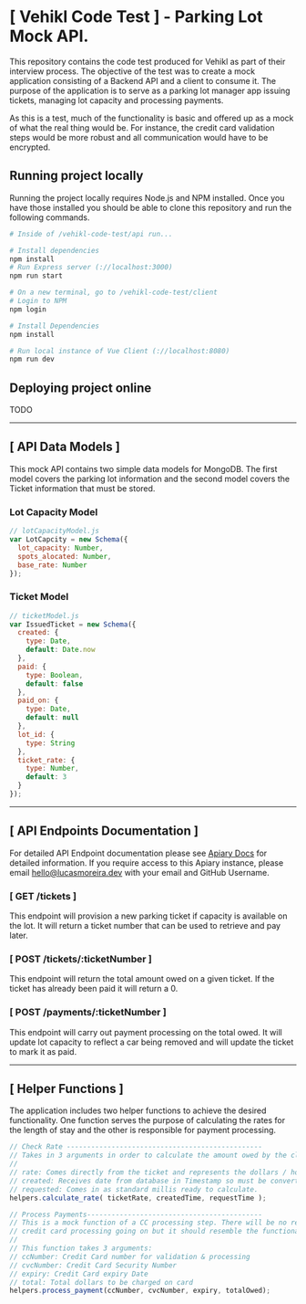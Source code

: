 # [ Vehikl Code Test ] - Parking Lot Mock API.
This repository contains the code test produced for Vehikl as part of their interview process. The objective of the test was to create a mock application consisting of a Backend API and a client to consume it. The purpose of the application is to serve as a parking lot manager app issuing tickets, managing lot capacity and processing payments.

As this is a test, much of the functionality is basic and offered up as a mock of what the real thing would be. For instance, the credit card validation steps would be more robust and all communication would have to be encrypted.

## Running project locally
Running the project locally requires Node.js and NPM installed. Once you have those installed you should be able to clone this repository and run the following commands.

```bash
# Inside of /vehikl-code-test/api run...

# Install dependencies
npm install
# Run Express server (://localhost:3000)
npm run start

# On a new terminal, go to /vehikl-code-test/client
# Login to NPM
npm login

# Install Dependencies
npm install

# Run local instance of Vue Client (://localhost:8080)
npm run dev
```

## Deploying project online
TODO

----

## [ API Data Models ]
This mock API contains two simple data models for MongoDB. The first model covers the parking lot information and the second model covers the Ticket information that must be stored.

### Lot Capacity Model
```js
// lotCapacityModel.js
var LotCapcity = new Schema({
  lot_capacity: Number,
  spots_alocated: Number,
  base_rate: Number
});
```

### Ticket Model
```js
// ticketModel.js
var IssuedTicket = new Schema({
  created: {
    type: Date,
    default: Date.now
  },
  paid: {
    type: Boolean,
    default: false
  },
  paid_on: {
    type: Date,
    default: null
  },
  lot_id: {
    type: String
  },
  ticket_rate: {
    type: Number,
    default: 3
  }
});
```

---

## [ API Endpoints Documentation ]
For detailed API Endpoint documentation please see [Apiary Docs](https://app.apiary.io/vehikltest/) for detailed information. If you require access to
this Apiary instance, please email hello@lucasmoreira.dev with your email and GitHub Username.

### [ GET /tickets ]
This endpoint will provision a new parking ticket if capacity is available on the lot. It will return a ticket number that can be used to retrieve and pay later.

### [ POST /tickets/:ticketNumber ]
This endpoint will return the total amount owed on a given ticket. If the ticket has already been paid it will return a 0.

### [ POST /payments/:ticketNumber ]
This endpoint will carry out payment processing on the total owed. It will update lot capacity to reflect a car being removed and will update the ticket to mark it as paid.

---

## [ Helper Functions ]
The application includes two helper functions to achieve the desired functionality. One function serves the purpose of calculating the rates for the length of stay and the other is responsible for payment processing.

```js
// Check Rate ------------------------------------------------
// Takes in 3 arguments in order to calculate the amount owed by the client.
//
// rate: Comes directly from the ticket and represents the dollars / hour cost.
// created: Receives date from database in Timestamp so must be converted to millis.
// requested: Comes in as standard millis ready to calculate.
helpers.calculate_rate( ticketRate, createdTime, requestTime );

// Process Payments-------------------------------------------
// This is a mock function of a CC processing step. There will be no real
// credit card processing going on but it should resemble the functionality
//
// This function takes 3 arguments:
// ccNumber: Credit Card number for validation & processing
// cvcNumber: Credit Card Security Number
// expiry: Credit Card expiry Date
// total: Total dollars to be charged on card
helpers.process_payment(ccNumber, cvcNumber, expiry, totalOwed);
```
